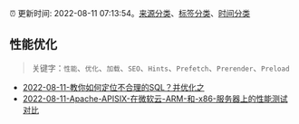 :alarm_clock: 更新时间: 2022-08-11 07:13:54。[来源分类](../README.md)、[标签分类](../TAGS.md)、[时间分类](../TIMELINE.md)

## 性能优化


> 关键字：`性能`、`优化`、`加载`、`SEO`、`Hints`、`Prefetch`、`Prerender`、`Preload`



- [2022-08-11-教你如何定位不合理的SQL？并优化之](https://toutiao.io/k/huxhsnt) 
- [2022-08-11-Apache-APISIX-在微软云-ARM-和-x86-服务器上的性能测试对比](https://toutiao.io/k/bul4uhb) 